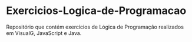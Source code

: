 # Exercicios-Logica-de-Programacao
Repositório que contém exercícios de Lógica de Programação realizados em VisualG, JavaScript e Java.
